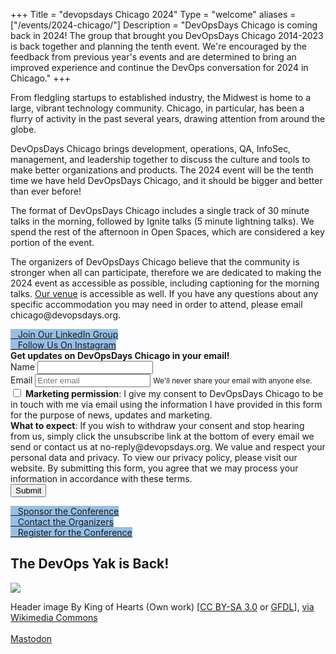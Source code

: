 +++
Title = "devopsdays Chicago 2024"
Type = "welcome"
aliases = ["/events/2024-chicago/"]
Description = "DevOpsDays Chicago is coming back in 2024! The group that brought you DevOpsDays Chicago 2014-2023 is back together and planning the tenth event.  We're encouraged by the feedback from previous year's events and are determined to bring an improved experience and continue the DevOps conversation for 2024 in Chicago."
+++

<div class = "row" id = "main-row">
  <div class = "col-md-6 push-md-6" id = "left-col">
    <p>
      From fledgling startups to established industry, the Midwest is home to a large, vibrant technology community. Chicago, in particular, has been a flurry of activity in the past several years, drawing attention from around the globe.
    </p>
    <p>
      DevOpsDays Chicago brings development, operations, QA, InfoSec, management, and leadership together to discuss the culture and tools to make better organizations and products. The 2024 event will be the tenth time we have held DevOpsDays Chicago, and it should be bigger and better than ever before!
    </p>
    <p>
      The format of DevOpsDays Chicago includes a single track of 30 minute talks in the morning, followed by Ignite talks (5 minute lightning talks). We spend the rest of the afternoon in Open Spaces, which are considered a key portion of the event.
    </p>
    <p>
      The organizers of DevOpsDays Chicago believe that the community is stronger when all can participate, therefore we are dedicated to making the 2024 event as accessible as possible, including captioning for the morning talks. <a href = "../location">Our venue</a> is accessible as well.  If you have any questions about any specific accommodation you may need in order to attend, please email chicago@devopsdays.org.
    </p>
    <div class = "row" id = "cta-row"> 
      <div class = "col-md-12">
        <div class = "row justify-content-center">
          <div class = "d-flex p-2">
            <a class="btn btn-primary btn-block"  style = "margin-top: 10px; margin-bottom: 10px; background-color: #96bfe6; border-color: #96bfe6;" href="https://www.linkedin.com/groups/7052023/">
              <i class="fa fa-linkedin-square fa-lg"></i>&nbsp;&nbsp;&nbsp;Join Our LinkedIn Group
            </a>
          </div>
          <div class = "d-flex p-2">
            <a class="btn btn-primary btn-block"  style = "margin-top: 10px; margin-bottom: 10px; background-color: #96bfe6; border-color: #96bfe6;" href="https://www.instagram.com/devopsdayschi/">
              <i class="fa fa-instagram fa-lg"></i>&nbsp;&nbsp;&nbsp;Follow Us On Instagram
            </a>
          </div>
        </div>
        <div class = "row">
          <div class = "col-md-12">
            <div class = "row justify-content-center">
              <div class = "shadow-lg p-3 mb-5 bg-light rounded">
                <b>Get updates on DevOpsDays Chicago in your email!</b>
                <!--begin sendy form-->
                <form action="https://lists.devopsdays.org/subscribe" method="POST" accept-charset="utf-8">
                  <div class = "form-group">
                    <label for="name">Name</label>
                    <input class="form-control" type="text" name="name" id="name"/>
                  </div>
                  <div class = "form-group">
                    <label for="email">Email</label>
                    <input type="email" name="email" class="form-control" id="email" aria-describedby="emailHelp" placeholder="Enter email">
                    <small id="emailHelp" class="form-text text-muted">We'll never share your email with anyone else.</small>
                  </div>
                <div class="form-check">
                  <input class="form-check-input" type="checkbox" name="gdpr" id="gdpr">
                  <label class="form-check-label" for="gdpr">
                    <strong>Marketing permission</strong>: I give my consent to DevOpsDays Chicago to be in touch with me via email using the information I have provided in this form for the purpose of news, updates and marketing.
                  </label>
                </div>
                <span><strong>What to expect</strong>: If you wish to withdraw your consent and stop hearing from us, simply click the unsubscribe link at the bottom of every email we send or contact us at no-reply@devopsdays.org. We value and respect your personal data and privacy. To view our privacy policy, please visit our website. By submitting this form, you agree that we may process your information in accordance with these terms.</span>
                <div style="display:none;">
                  <label for="hp">HP</label><br/>
                  <input type="text" name="hp" id="hp"/>
                </div>
                <input type="hidden" name="list" value="5UP892W40MiJDGK3QzazGn9g"/>
                <input type="hidden" name="subform" value="yes"/>
                <br>
                <button type="submit" class="btn btn-secondary mb-2" name="submit" id="submit">Submit</button>
                </form>
                <!-- end sendy form -->
              </div>
            </div>
          </div>
        </div>
      </div>
    </div> <!-- cta row end -->
  </div>
  <div class = "col-md-6 pull-md-6" id = "right-col">
    <div class = "row">
      <div class = "col-md-12">
        <div class = "row justify-content-center">
          <div class = "d-flex p-2">
            <a class="btn btn-primary btn-block"  style = "margin-top: 10px; margin-bottom: 10px; background-color: #96bfe6; border-color: #96bfe6;" href="/events/2024-chicago/sponsor">
              <i class="fa fa-money fa-lg"></i>&nbsp;&nbsp;&nbsp;Sponsor the Conference
            </a>
          </div>
          <div class = "d-flex p-2">
            <a class="btn btn-primary btn-block"  style = "margin-top: 10px; margin-bottom: 10px; background-color: #96bfe6; border-color: #96bfe6;" href="/events/2022-chicago/contact">
              <i class="fa fa-envelope-o fa-lg"></i>&nbsp;&nbsp;&nbsp;Contact the Organizers
            </a>
          </div>
        </div>
      </div>
    </div>
    <div class = "row">
      <div class = "col-md-12">
        <div class = "row justify-content-center">
          <div class = "d-flex p-2">
            <a class="btn btn-primary btn-block"  style = "margin-top: 10px; margin-bottom: 10px; background-color: #96bfe6; border-color: #96bfe6;" href="/events/2024-chicago/register">
              <i class="fa fa-ticket fa-lg"></i>&nbsp;&nbsp;&nbsp;Register for the Conference
            </a>
          </div>
        </div>
      </div>
    </div>
    <h2>The DevOps Yak is Back!</h2>
    <img src = "/events/2022-chicago/yak.png" class = "img-fluid">
  </div>
</div>

<div class = "col-md-12" id = "credits-row">
  <p class="font-italic">
    Header image By King of Hearts (Own work) [<a href="http://creativecommons.org/licenses/by-sa/3.0">CC BY-SA 3.0</a> or <a href="http://www.gnu.org/copyleft/fdl.html">GFDL</a>], <a href="https://commons.wikimedia.org/wiki/File%3AChicago_from_North_Avenue_Beach_June_2015_panorama_2.jpg">via Wikimedia Commons</a><br><Br>
    <a rel="me" href="https://hachyderm.io/@devopsdayschi">Mastodon</a>
  </p>
</div>
<!-- <div style="text-align:center;">
  {{< event_logo >}}
</div>

<div class = "row">
  <div class = "col-md-2">
    <strong>Dates</strong>
  </div>
  <div class = "col-md-8">
    {{< event_start >}}
  </div>
</div>

<div class = "row">
  <div class = "col-md-2">
    <strong>Location</strong>
  </div>
  <div class = "col-md-8">
    {{< event_location >}}
  </div>
</div> -->

<!-- <div class = "row">
  <div class = "col-md-2">
    <strong>Register</strong>
  </div>
  <div class = "col-md-8">
    {{< event_link page="registration" text="Register to attend the conference!" >}}
  </div>
</div>

<div class = "row">
  <div class = "col-md-2">
    <strong>Propose</strong>
  </div>
  <div class = "col-md-8">
    {{< event_link page="propose" text="Propose a talk!" >}}
  </div>
</div> -->

<!-- <div class = "row">
  <div class = "col-md-2">
    <strong>Program</strong>
  </div>
  <div class = "col-md-8">
    View the {{< event_link page="program" text="program." >}}
  </div>
</div> -->

<!-- <div class = "row">
  <div class = "col-md-2">
    <strong>Speakers</strong>
  </div>
  <div class = "col-md-8">
    Check out the {{< event_link page="speakers" text="speakers!" >}}
  </div>
</div> -->

<!-- <div class = "row">
  <div class = "col-md-2">
    <strong>Sponsors</strong>
  </div>
  <div class = "col-md-8">
    {{< event_link page="sponsor" text="Sponsor the conference!" >}}
  </div>
</div>

<div class = "row">
  <div class = "col-md-2">
    <strong>Contact</strong>
  </div>
  <div class = "col-md-8">
    {{< event_link page="contact" text="Get in touch with the organizers" >}}
  </div>
</div> -->

<!-- Uncomment if you added your city twitter name -->
<!--
{{< event_twitter >}}
-->
